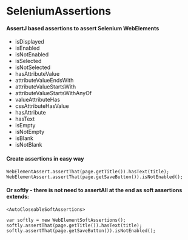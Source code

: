 # SeleniumAssertions
#### AssertJ based assertions to assert Selenium WebElements

- isDisplayed
- isEnabled
- isNotEnabled
- isSelected
- isNotSelected
- hasAttributeValue
- attributeValueEndsWith
- attributeValueStartsWith
- attributeValueStartsWithAnyOf
- valueAttributeHas
- cssAttributeHasValue
- hasAttribute
- hasText
- isEmpty
- isNotEmpty
- isBlank
- isNotBlank


#### Create assertions in easy way
```
WebElementAssert.assertThat(page.getTitle()).hasText(title);
WebElementAssert.assertThat(page.getSaveButton()).isNotEnabled();
```

#### Or softly - there is not need to assertAll at the end as soft assertions extends: 
`<AutoCloseableSoftAssertions>`
```
var softly = new WebElementSoftAssertions();
softly.assertThat(page.getTitle()).hasText(title);
softly.assertThat(page.getSaveButton()).isNotEnabled();
```
